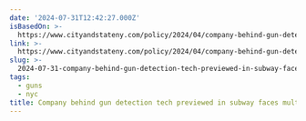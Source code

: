 ```yaml
---
date: '2024-07-31T12:42:27.000Z'
isBasedOn: >-
  https://www.cityandstateny.com/policy/2024/04/company-behind-gun-detection-tech-previewed-subway-faces-multiple-lawsuits-and-federal-investigations/395394/
link: >-
  https://www.cityandstateny.com/policy/2024/04/company-behind-gun-detection-tech-previewed-subway-faces-multiple-lawsuits-and-federal-investigations/395394/
slug: >-
  2024-07-31-company-behind-gun-detection-tech-previewed-in-subway-faces-multiple-lawsui
tags:
  - guns
  - nyc
title: Company behind gun detection tech previewed in subway faces multiple lawsui
---
```

 
